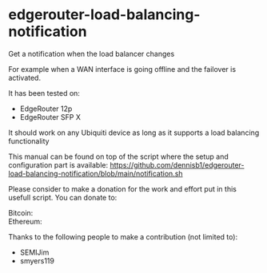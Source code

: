# edgerouter-load-balancing-notification
Get a notification when the load balancer changes

For example when a WAN interface is going offline and the failover is activated. 

It has been tested on:
- EdgeRouter 12p
- EdgeRouter SFP X

It should work on any Ubiquiti device as long as it supports a load balancing functionality

This manual can be found on top of the script where the setup and configuration part is available:
https://github.com/dennisb1/edgerouter-load-balancing-notification/blob/main/notification.sh

Please consider to make a donation for the work and effort put in this usefull script.
You can donate to:

Bitcoin:  
Ethereum: 


Thanks to the following people to make a contribution (not limited to):
- SEMIJim
- smyers119
